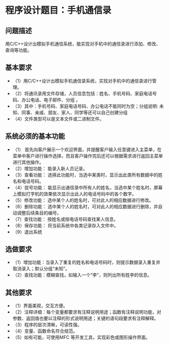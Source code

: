 # 程序设计题目：手机通信录

## 问题描述
用C/C++设计出模拟手机通信系统，能实现对手机中的通信录进行添加、修改、查询等功能。

## 基本要求
- （1）用C/C++设计出模拟手机通信录系统，实现对手机中的通信录进行管理。
- （2）将通讯录用文件存储，人员信息包括：姓名、手机号码、家庭电话号码、办公电话、电子邮件、分组 。
- （3）其中：手机号码、家庭电话号码、办公电话不能同时为空；分组说明: 未知、同事、亲戚、朋友、家人、同学等还可以自己创建分组
- （4）文件类型可以是文本文件或二进制文件。

## 系统必须的基本功能
- （1） 首先向客户展示一个欢迎界面，并提醒客户输入任意键进入主菜单，在菜单中客户进行操作选择，而且客户操作完后还可以根据需求进行返回主菜单进行其他操作。
- （2）增加功能：
     能录入新人员记录。
- （3）查看功能：
    选择此功能时，当选中某类时，显示出此类所有数据中的姓名和电话号码。
- （4）拔号功能：
    能显示出通信录中所有人的姓名，当选中某个姓名时，屏幕上模拟打字机的效果依次显示出此人的电话号码中的各个数字。 
- （5）修改功能：
   选中某个人的姓名时，可对此人的相应数据进行修改。
- （6）删除功能：
选中某个人的姓名时，可对此人的相应数据进行删除，并自动调整后续条目的编号。 
- （7）查找功能：
按姓名或按电话号码查找某人信息。
- （8）保存功能：
将当前系统中各类记录存入文件中。
- （9）退出系统
## 选做要求
- （1）增加功能：当录入了重复的姓名和电话号码时，则提示数据录入重复并取消录入；默认分组“未知”。
- （2）查找功能：模糊查找，如输入一个“李”，则列出所有姓李的信息。

## 其他要求
- （1）界面美观，交互方便。
- （2）注释详细：每个变量都要求有注释说明用途；函数有注释说明功能，对参数、返回值也要以注释的形式说明用途；关键的语句段要求有注释解释。
- （3）程序的层次清晰，可读性强。
- （4）变量、函数命名符合规范。
- （5）如有可能，可使用MFC 等开发工具，实现彩色或图形操作界面。
